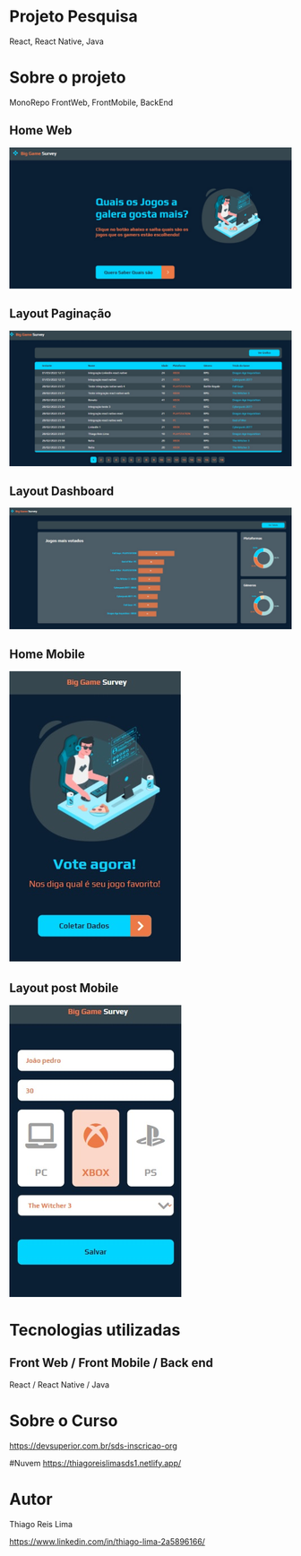 # Projeto Pesquisa

React, React Native, Java

# Sobre o projeto
  MonoRepo FrontWeb, FrontMobile, BackEnd

## Home Web
![Mobile 1](https://github.com/Thiago771414/imagensProjetos/blob/main/slices/mobile/dsPesquisa01.jpg)

## Layout Paginação
![Mobile 2](https://github.com/Thiago771414/imagensProjetos/blob/main/slices/mobile/dsPesquisa02.jpg)

## Layout Dashboard
![Mobile 3](https://github.com/Thiago771414/imagensProjetos/blob/main/slices/mobile/dsPesquisa03.jpg)

## Home Mobile
![Mobile 4](https://github.com/Thiago771414/imagensProjetos/blob/main/slices/mobile/dsPesquisa04.jpg)

## Layout post Mobile
![Mobile 5](https://github.com/Thiago771414/imagensProjetos/blob/main/slices/mobile/dsPesquisa05.jpg)

# Tecnologias utilizadas

## Front Web / Front Mobile / Back end
React / React Native / Java 

# Sobre o Curso
https://devsuperior.com.br/sds-inscricao-org

#Nuvem
https://thiagoreislimasds1.netlify.app/

# Autor

Thiago Reis Lima

https://www.linkedin.com/in/thiago-lima-2a5896166/
